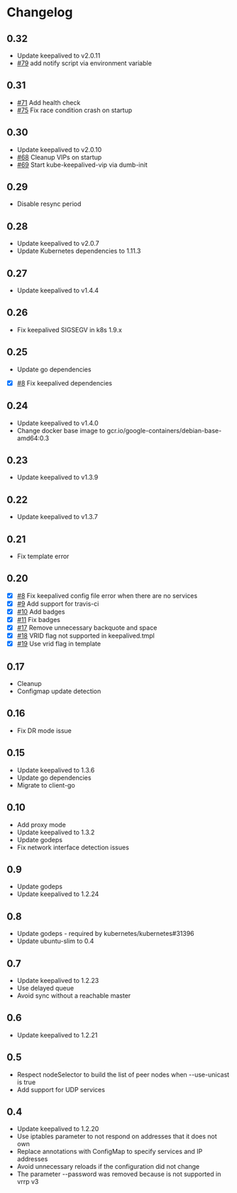 # Changelog

## 0.32

- Update keepalived to v2.0.11
- [#79](https://github.com/aledbf/kube-keepalived-vip/pull/79) add notify script via environment variable

## 0.31

- [#71](https://github.com/aledbf/kube-keepalived-vip/pull/71) Add health check
- [#75](https://github.com/aledbf/kube-keepalived-vip/pull/75) Fix race condition crash on startup

## 0.30

- Update keepalived to v2.0.10
- [#68](https://github.com/aledbf/kube-keepalived-vip/pull/68) Cleanup VIPs on startup
- [#69](https://github.com/aledbf/kube-keepalived-vip/pull/69) Start kube-keepalived-vip via dumb-init

## 0.29

- Disable resync period

## 0.28

- Update keepalived to v2.0.7
- Update Kubernetes dependencies to 1.11.3

## 0.27

- Update keepalived to v1.4.4

## 0.26

- Fix keepalived SIGSEGV in k8s 1.9.x

## 0.25

- Update go dependencies
- [x] [#8](https://github.com/aledbf/kube-keepalived-vip/pull/35) Fix keepalived dependencies

## 0.24

- Update keepalived to v1.4.0
- Change docker base image to gcr.io/google-containers/debian-base-amd64:0.3

## 0.23

- Update keepalived to v1.3.9

## 0.22

- Update keepalived to v1.3.7

## 0.21

- Fix template error

## 0.20

- [x] [#8](https://github.com/aledbf/kube-keepalived-vip/pull/8) Fix keepalived config file error when there are no services
- [x] [#9](https://github.com/aledbf/kube-keepalived-vip/pull/9) Add support for travis-ci
- [x] [#10](https://github.com/aledbf/kube-keepalived-vip/pull/10) Add badges
- [x] [#11](https://github.com/aledbf/kube-keepalived-vip/pull/11) Fix badges
- [x] [#17](https://github.com/aledbf/kube-keepalived-vip/pull/17) Remove unnecessary backquote and space
- [x] [#18](https://github.com/aledbf/kube-keepalived-vip/pull/18) VRID flag not supported in keepalived.tmpl
- [x] [#19](https://github.com/aledbf/kube-keepalived-vip/pull/19) Use vrid flag in template

## 0.17

- Cleanup
- Configmap update detection

## 0.16

- Fix DR mode issue

## 0.15

- Update keepalived to 1.3.6
- Update go dependencies
- Migrate to client-go

## 0.10

- Add proxy mode
- Update keepalived to 1.3.2
- Update godeps
- Fix network interface detection issues

## 0.9

- Update godeps
- Update keepalived to 1.2.24

## 0.8

- Update godeps - required by kubernetes/kubernetes#31396
- Update ubuntu-slim to 0.4

## 0.7

- Update keepalived to 1.2.23
- Use delayed queue
- Avoid sync without a reachable master

## 0.6

- Update keepalived to 1.2.21

## 0.5

- Respect nodeSelector to build the list of peer nodes when --use-unicast is true
- Add support for UDP services

## 0.4

- Update keepalived to 1.2.20
- Use iptables parameter to not respond on addresses that it does not own
- Replace annotations with ConfigMap to specify services and IP addresses
- Avoid unnecessary reloads if the configuration did not change
- The parameter --password was removed because is not supported in vrrp v3
